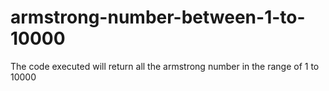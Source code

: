 # armstrong-number-between-1-to-10000
The code executed will return all the armstrong number in the range of 1 to 10000
